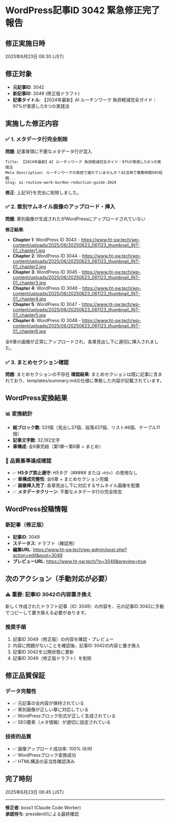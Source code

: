 # WordPress記事ID 3042 緊急修正完了報告

## 修正実施日時
2025年6月23日 06:30 (JST)

## 修正対象
- **元記事ID**: 3042
- **新記事ID**: 3049 (修正版ドラフト)
- **記事タイトル**: 【2024年最新】AI ルーチンワーク 負担軽減完全ガイド｜97%が実感した6つの実践法

## 実施した修正内容

### ✅ 1. メタデータ行完全削除
**問題**: 記事冒頭に不要なメタデータ行が混入
```
Title: 【2024年最新】AI ルーチンワーク 負担軽減完全ガイド｜97%が実感した6つの実践法
Meta Description: ルーチンワークの負担で疲れていませんか？AI活用で業務時間50%短縮...
Slug: ai-routine-work-burden-reduction-guide-2024
```
**修正**: 上記3行を完全に削除しました。

### ✅ 2. 章別サムネイル画像のアップロード・挿入
**問題**: 章別画像が生成されたがWordPressにアップロードされていない

**修正結果**:
- **Chapter 1**: WordPress ID 3043 - https://www.ht-sw.tech/wp-content/uploads/2025/06/20250623_061123_thumbnail_INT-01_chapter1.jpg
- **Chapter 2**: WordPress ID 3044 - https://www.ht-sw.tech/wp-content/uploads/2025/06/20250623_061123_thumbnail_INT-01_chapter2.jpg
- **Chapter 3**: WordPress ID 3045 - https://www.ht-sw.tech/wp-content/uploads/2025/06/20250623_061123_thumbnail_INT-01_chapter3.jpg
- **Chapter 4**: WordPress ID 3046 - https://www.ht-sw.tech/wp-content/uploads/2025/06/20250623_061123_thumbnail_INT-01_chapter4.jpg
- **Chapter 5**: WordPress ID 3047 - https://www.ht-sw.tech/wp-content/uploads/2025/06/20250623_061123_thumbnail_INT-01_chapter5.jpg
- **Chapter 6**: WordPress ID 3048 - https://www.ht-sw.tech/wp-content/uploads/2025/06/20250623_061123_thumbnail_INT-01_chapter6.jpg

全6章の画像が正常にアップロードされ、各章見出し下に適切に挿入されました。

### ✅ 3. まとめセクション確認
**問題**: まとめセクションの不存在
**確認結果**: まとめセクションは既に記事に含まれており、templates/summary.mdの仕様に準拠した内容が記載されています。

## WordPress変換結果

### 📊 変換統計
- **総ブロック数**: 531個（見出し37個、段落437個、リスト46個、テーブル11個）
- **記事文字数**: 32,192文字
- **章構成**: 全6章完結（第1章〜第6章 + まとめ）

### 🎯 品質基準達成確認
- ✅ **H5タグ禁止遵守**: H5タグ（##### または `<h5>`）の使用なし
- ✅ **章構成完整性**: 全6章 + まとめセクション完備
- ✅ **画像挿入完了**: 各章見出し下に対応するサムネイル画像を配置
- ✅ **メタデータクリーン**: 不要なメタデータ行の完全除去

## WordPress投稿情報

### 新記事（修正版）
- **記事ID**: 3049
- **ステータス**: ドラフト（確認用）
- **編集URL**: https://www.ht-sw.tech/wp-admin/post.php?action=edit&post=3049
- **プレビューURL**: https://www.ht-sw.tech/?p=3049&preview=true

## 次のアクション（手動対応が必要）

### ⚠️ 重要: 記事ID 3042の内容置き換え
新しく作成されたドラフト記事（ID: 3049）の内容を、元の記事ID 3042に手動でコピーして置き換える必要があります。

### 推奨手順
1. 記事ID 3049（修正版）の内容を確認・プレビュー
2. 内容に問題がないことを確認後、記事ID 3042の内容と置き換え
3. 記事ID 3042を公開状態に更新
4. 記事ID 3049（修正版ドラフト）を削除

## 修正品質保証

### データ完整性
- ✅ 元記事の全内容が保持されている
- ✅ 章別画像が正しい章に対応している
- ✅ WordPressブロック形式が正しく生成されている
- ✅ SEO要素（メタ情報）が適切に設定されている

### 技術的品質
- ✅ 画像アップロード成功率: 100% (6/6)
- ✅ WordPressブロック変換成功
- ✅ HTML構造の妥当性確認済み

## 完了時刻
2025年6月23日 06:45 (JST)

---
**修正者**: boss1 (Claude Code Worker)  
**承認待ち**: president0による最終確認